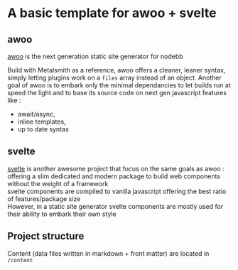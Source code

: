 # A basic template for awoo + svelte

## awoo
[awoo] is the next generation static site generator for nodebb

Build with Metalsmith as a reference, awoo offers a cleaner, leaner syntax, 
simply letting plugins work on a `files` array instead of an object.
Another goal of awoo is to embark only the minimal dependancies to let builds run at speed the light
and to base its source code on next gen javascript features like :
* await/async, 
* inline templates,
* up to date syntax

## svelte
[svelte] is another awesome project that focus on the same goals as awoo : offering a slim dedicated and modern package to build web components without the weight of a framework  
svelte components are compiled to vanilla javascript offering the best ratio of features/package size  
However, in a static site generator svelte components are mostly used for their ability to embark their own style

## Project structure

Content (data files written in markdown + front matter) are located in `/content`

[awoo]:https://github.com/awoojs/awoo
[svelte]:https://svelte.technology/
